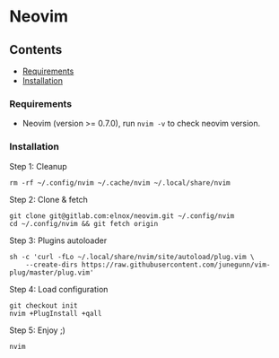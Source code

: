 # Neovim

## Contents

- [Requirements](#requirements)
- [Installation](#installation)

### Requirements

- Neovim (version >= 0.7.0), run `nvim -v` to check neovim version.

### Installation

Step 1: Cleanup
```
rm -rf ~/.config/nvim ~/.cache/nvim ~/.local/share/nvim
```

Step 2: Clone & fetch
```
git clone git@gitlab.com:elnox/neovim.git ~/.config/nvim
cd ~/.config/nvim && git fetch origin
```

Step 3: Plugins autoloader
```
sh -c 'curl -fLo ~/.local/share/nvim/site/autoload/plug.vim \
    --create-dirs https://raw.githubusercontent.com/junegunn/vim-plug/master/plug.vim'
```

Step 4: Load configuration
```
git checkout init
nvim +PlugInstall +qall
```

Step 5: Enjoy ;)
```
nvim
```
